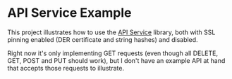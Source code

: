 # API Service Example

This project illustrates how to use the [API Service](https://github.com/alejandroivan/APIService) library, both with SSL pinning enabled (DER certificate and string hashes) and disabled.

Right now it's only implementing GET requests (even though all DELETE, GET, POST and PUT should work), but I don't have an example API at hand that accepts those requests to illustrate.